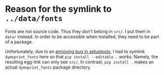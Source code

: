 # Reason for the symlink to `../data/fonts`

Fonts are not source code. Thus they don't belong in `src/`. I put them in
`data/` instead. In order to be accessible when installed, they need
to be part of a package.

Unfortunately, due to an
[annoying bug in setuptools](https://github.com/pypa/setuptools/issues/230),
I had to symlink `dymoprint_fonts` here so that `pip install --editable .`
works. Namely, the resulting egg-link can only see `src/`. In contrast,
`pip install .` makes an actual `dymoprint_fonts` package directory.
